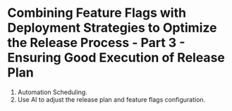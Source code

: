# Combining Feature Flags with Deployment Strategies to Optimize the Release Process - Part 3 - Ensuring Good Execution of Release Plan

1. Automation Scheduling.
2. Use AI to adjust the release plan and feature flags configuration.